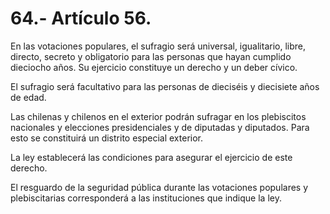 # 64.- Artículo 56.

En las votaciones populares, el sufragio será universal, igualitario, libre, directo, secreto y obligatorio para las personas que hayan cumplido dieciocho años. Su ejercicio constituye un derecho y un deber cívico.&#x20;

El sufragio será facultativo para las personas de dieciséis y diecisiete años de edad.&#x20;

Las chilenas y chilenos en el exterior podrán sufragar en los plebiscitos nacionales y elecciones presidenciales y de diputadas y diputados. Para esto se constituirá un distrito especial exterior.&#x20;

La ley establecerá las condiciones para asegurar el ejercicio de este derecho.&#x20;

El resguardo de la seguridad pública durante las votaciones populares y plebiscitarias corresponderá a las instituciones que indique la ley.
